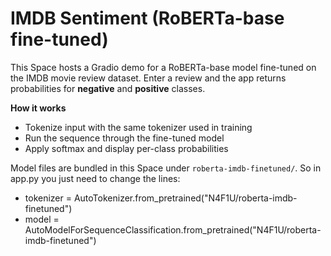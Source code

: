 # IMDB Sentiment (RoBERTa-base fine-tuned)

This Space hosts a Gradio demo for a RoBERTa-base model fine-tuned on the IMDB movie review dataset.
Enter a review and the app returns probabilities for **negative** and **positive** classes.

**How it works**
- Tokenize input with the same tokenizer used in training
- Run the sequence through the fine-tuned model
- Apply softmax and display per-class probabilities


Model files are bundled in this Space under `roberta-imdb-finetuned/`.
So in app.py you just need to change the lines:
- tokenizer = AutoTokenizer.from_pretrained("N4F1U/roberta-imdb-finetuned")
- model = AutoModelForSequenceClassification.from_pretrained("N4F1U/roberta-imdb-finetuned")

